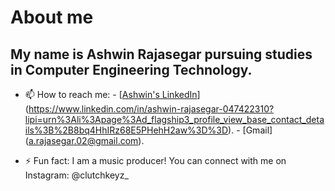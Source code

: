 # About me

## My name is Ashwin Rajasegar pursuing studies in Computer Engineering Technology.


- 📫 How to reach me: - [[Ashwin's LinkedIn](https://www.linkedin.com/in/ashwin-rajasegar-047422310?lipi=urn%3Ali%3Apage%3Ad_flagship3_profile_view_base_contact_details%3B%2B8bq4HhIRz68E5PHehH2aw%3D%3D)] (https://www.linkedin.com/in/ashwin-rajasegar-047422310?lipi=urn%3Ali%3Apage%3Ad_flagship3_profile_view_base_contact_details%3B%2B8bq4HhIRz68E5PHehH2aw%3D%3D). 
                       - [Gmail] (a.rajasegar.02@gmail.com).   

- ⚡ Fun fact: I am a music producer! You can connect with me on Instagram: @clutchkeyz_

